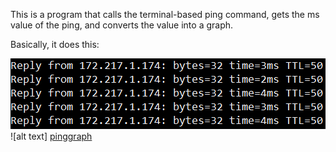 This is a program that calls the terminal-based ping command, gets the ms value of the ping, and converts the value into a graph.

Basically, it does this:

![alt text][pingterm]
![alt text] [pinggraph]


[pingterm]: images/pingterm.png "The ping command running in Windows Powershell"
[pinggraph]: images/pinggraph.png "The Ping Graph program running"